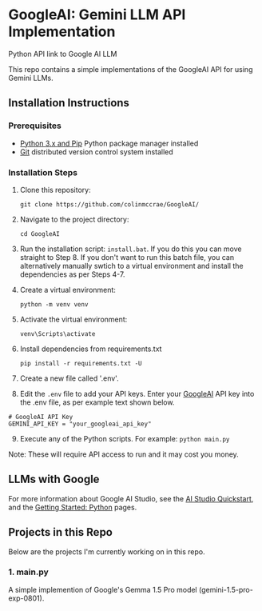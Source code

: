 # GoogleAI: Gemini LLM API Implementation
Python API link to Google AI LLM

This repo contains a simple implementations of the GoogleAI API for using Gemini LLMs.

## Installation Instructions

### Prerequisites
- [Python 3.x and Pip](https://www.python.org/) Python package manager installed
- [Git](https://git-scm.com/) distributed version control system installed

### Installation Steps

1. Clone this repository:

    `git clone https://github.com/colinmccrae/GoogleAI/`

2. Navigate to the project directory:

    `cd GoogleAI`

3. Run the installation script: `install.bat`. If you do this you can move straight to Step 8. If you don't want to run this batch file, you can alternatively manually swtich to a virtual environment and install the dependencies as per Steps 4-7.

4. Create a virtual environment:

    `python -m venv venv`

5. Activate the virtual environment:

    `venv\Scripts\activate`

6. Install dependencies from requirements.txt

    `pip install -r requirements.txt -U`

7. Create a new file called '.env'.

8. Edit the `.env` file to add your API keys. Enter your [GoogleAI](https://aistudio.google.com/app/apikey) API key into the .env file, as per example text shown below.

```
# GoogleAI API Key
GEMINI_API_KEY = "your_googleai_api_key"
```

9. Execute any of the Python scripts. For example: `python main.py`

Note: These will require API access to run and it may cost you money.


## LLMs with Google

For more information about Google AI Studio, see the [AI Studio Quickstart](https://ai.google.dev/gemini-api/docs/ai-studio-quickstart), and the [Getting Started: Python](https://ai.google.dev/gemini-api/docs/get-started/python) pages.


## Projects in this Repo

Below are the projects I'm currently working on in this repo.

### 1. main.py

A simple implemention of Google's Gemma 1.5 Pro model (gemini-1.5-pro-exp-0801).